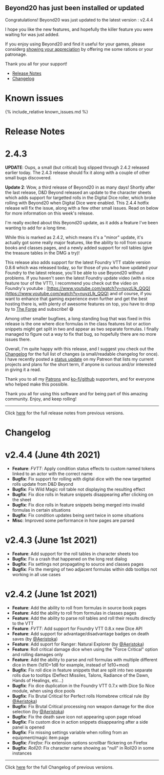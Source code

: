 ## Beyond20 has just been installed or updated

Congratulations! Beyond20 was just updated to the latest version : v2.4.4

I hope you like the new features, and hopefully the killer feature you were waiting for was just added.

If you enjoy using Beyond20 and find it useful for your games, please considerg [showing your appreciation](rations) by offering me some rations or your patronage.

Thank you all for your support!

* [Release Notes](#release-notes)
* [Changelog](#changelog)

# Known issues

{% include_relative known_issues.md %}

# Release Notes

2.4.3
===

**UPDATE**: Oups, a small (but critical) bug slipped through 2.4.2 released earlier today. The 2.4.3 release should fix it along with a couple of other small bugs discovered.

**Update 2**: Wow, a third release of Beyond20 in as many days! Shortly after the last release, D&D Beyond released an update to the character sheets which adds support for targetted rolls in the Digital Dice roller, which broke rolling with Beyond20 when Digital Dice were enabled. This 2.4.4 hotfix release will fix the issue, along with a few other small issues.
Read on below for more information on this week's release.

I'm really excited about this Beyond20 update, as it adds a feature I've been wanting to add for a long time.

While this is marked as 2.4.2, which means it's a "minor" update, it's actually got some really major features, like the ability to roll from source books and classes pages, and a newly added support for roll tables (give the treasure tables in the DMG a try)!

This release also adds support for the latest Foundry VTT stable version 0.8.6 which was released today, so for those of you who have updated your Foundry to the latest release, you'll be able to use Beyond20 without problems.
If you haven't seen the latest Foundry update video (with a nice feature tour of the VTT), I recommend you check out the video on Foundry's youtube : [https://www.youtube.com/watch?v=nuyzLlk_QQQ](https://www.youtube.com/watch?v=nuyzLlk_QQQ) and of course, if you want to enhance that gaming experience even further and get the best hosting there is, with plenty of awesome features on top, you have to drop by to [The Forge](https://forge-vtt.com) and subscribe! 😄

Among other smaller bugfixes, a long standing bug that was fixed in this release is the one where dice formulas in the class features list or action snippets might get split in two and appear as two separate formulas. I finally managed to figure out a way to fix that bug, so hopefully there are no more issues there.

Overall, I'm quite happy with this release, and I suggest you check out the [Changelog](/Changelog#v242) for the full list of changes (a small/readable changelog for once).
I have recently posted a [status update](https://www.patreon.com/posts/status-update-51779621) on my Patreon that lists my current projects and plans for the short term, if anyone is curious and/or interested in giving it a read.

Thank you to all my [Patrons](https://patreon.com/kakaroto) and [ko-fi/github](/rations) supporters, and for everyone who helped make this possible.

Thank you all for using this software and for being part of this amazing community.
Enjoy, and keep rolling!


---

Click [here](/release_notes) for the full release notes from previous versions.

# Changelog

v2.4.4 (June 4th 2021)
===

* **Feature**: *FVTT*: Apply condition status effects to custom named tokens linked to an actor with the correct name
* **Bugfix**: Fix support for rolling with digital dice with the new targetted rolls update from D&D Beyond
* **Bugfix**: Fix Wild Magic roll table not displaying the resulting effect
* **Bugfix**: Fix dice rolls in feature snippets disappearing after clicking on the sheet
* **Bugfix**: Fix dice rolls in feature snippets being merged into invalid formulas in certain situations
* **Bugfix**: Fix condition updates being sent twice in some situations
* **Misc**: Improved some performance in how pages are parsed

v2.4.3 (June 1st 2021)
===

* **Feature**: Add support for the roll tables in character sheets too
* **Bugfix**: Fix a crash that happened on the long rest dialog
* **Bugfix**: Fix settings not propagating to source and classes pages
* **Bugfix**: Fix the merging of two adjacent formulas within ddb tooltips not working in all use cases

v2.4.2 (June 1st 2021)
===

* **Feature**: Add the ability to roll from formulas in source book pages
* **Feature**: Add the ability to roll from formulas in classes pages
* **Feature**: Add the ability to parse roll tables and roll their results directly to the VTT
* **Feature**: *FVTT*: Add support for Foundry VTT 0.8.x new Dice API
* **Feature**: Add support for advantage/disadvantage badges on death saves (by [@Aeristoka](https://github.com/Aeristoka))
* **Feature**: Add suport for Ranger: Natural Explorer (by [@Aeristoka](https://github.com/Aeristoka))
* **Feature**: Roll critical damage dice when using the "Force Critical" option and rolling damages only
* **Feature**: Add the ability to parse and roll formulas with multiple different dice in them (1d10+1d8 for example, instead of 1d10+mod)
* **Bugfix**: Fix roll dice in feature snippets that are split into two separate rolls due to tooltips (Deflect Missiles, Talons, Radiance of the Dawn, Hands of Healings, etc...)
* **Bugfix**: Fix dice duplication in the Foundry VTT 0.7.x with Dice So Nice module, when using dice pools
* **Bugfix**: Fix Brutal Critical for Perfect rolls Homebrew critical rule (by [@Aeristoka](https://github.com/Aeristoka))
* **Bugfix**: Fix Brutal Critical processing non weapon damage for the dice selection (by [@Aeristoka](https://github.com/Aeristoka))
* **Bugfix**: Fix the death save icon not appearing upon page reload
* **Bugfix**: Fix custom dice in action snippets disappearing after a side panel is opened
* **Bugfix**: Fix missing settings variable when rolling from an equipment/magic item page
* **Bugfix**: *Firefox*: Fix extension options scrollbar flickering on Firefox
* **Bugfix**: *Roll20*: Fix character name showing as "null" in Roll20 in some instances


---

Click [here](/Changelog) for the full Changelog of previous versions.